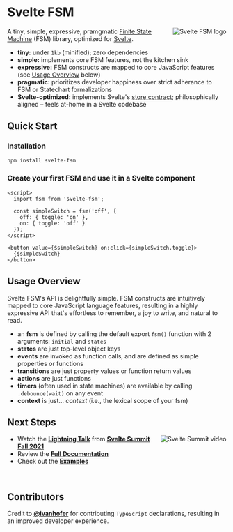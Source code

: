# Svelte FSM

<img alt="Svelte FSM logo" align="right" src="https://user-images.githubusercontent.com/35901/145653445-72717a87-927d-4bcd-b616-aa3eb6f13cd0.png">

A tiny, simple, expressive, pramgmatic [Finite State
Machine](https://en.wikipedia.org/wiki/Finite-state_machine) (FSM) library, optimized for
[Svelte](https://svelte.dev).
* **tiny:** under `1kb` (minified); zero dependencies
* **simple:** implements core FSM features, not the kitchen sink
* **expressive:** FSM constructs are mapped to core JavaScript features (see [Usage Overview](#usage-overview) below)
* **pragmatic:** prioritizes developer happiness over strict adherance to FSM or Statechart
formalizations
* **Svelte-optimized:** implements Svelte's [store
contract](https://svelte.dev/docs#Store_contract); philosophically aligned – feels at-home in a
Svelte codebase

## Quick Start

### Installation

```bash
npm install svelte-fsm
```

### Create your first FSM and use it in a Svelte component

```svelte
<script>
  import fsm from 'svelte-fsm';

  const simpleSwitch = fsm('off', {
    off: { toggle: 'on' },
    on: { toggle: 'off' }
  });
</script>

<button value={$simpleSwitch} on:click={simpleSwitch.toggle}>
  {$simpleSwitch}
</button>
```

## Usage Overview

Svelte FSM's API is delightfully simple. FSM constructs are intuitively mapped to core JavaScript
language features, resulting in a highly expressive API that's effortless to remember, a joy to
write, and natural to read.
* an **fsm** is defined by calling the default export `fsm()` function with 2 arguments: `initial`
and `states`
* **states** are just top-level object keys
* **events** are invoked as function calls, and are defined as simple properties or functions
* **transitions** are just property values or function return values
* **actions** are just functions
* **timers** (often used in state machines) are available by calling `.debounce(wait)` on any event
* **context** is just… *context* (i.e., the lexical scope of your fsm)

## Next Steps

<a target="_blank" href="https://youtu.be/3_D-3HPUdEI">
<img alt="Svelte Summit video" align="right" src="https://user-images.githubusercontent.com/35901/145655001-e0b63ed8-b6cf-4729-b24c-e9b98aa30275.png">
</a>

* Watch the **[Lightning Talk](https://youtu.be/3_D-3HPUdEI)** from **[Svelte Summit Fall 2021](https://sveltesummit.com/)**
* Review the **[Full Documentation](https://github.com/kenkunz/svelte-fsm/wiki)**
* Check out the **[Examples](https://github.com/kenkunz/svelte-fsm/wiki/Examples)**

<br clear="all">

## Contributors

Credit to **[@ivanhofer](https://github.com/ivanhofer)** for contributing `TypeScript` declarations, resulting in an improved developer experience.
